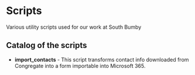 # Scripts
Various utility scripts used for our work at South Bumby
## Catalog of the scripts
* **import_contacts** - This script transforms contact info downloaded from Congregate into a form importable into Microsoft 365.
